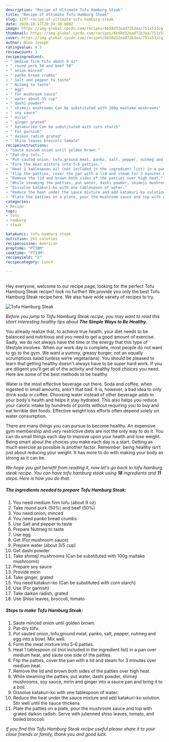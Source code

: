 ```yaml
---
description: "Recipe of Ultimate Tofu Hamburg Steak"
title: "Recipe of Ultimate Tofu Hamburg Steak"
slug: 1197-recipe-of-ultimate-tofu-hamburg-steak
date: 2020-10-17T20:24:30.880Z
image: https://img-global.cpcdn.com/recipes/6b58d32ead72b3ea/751x532cq70/tofu-hamburg-steak-recipe-main-photo.jpg
thumbnail: https://img-global.cpcdn.com/recipes/6b58d32ead72b3ea/751x532cq70/tofu-hamburg-steak-recipe-main-photo.jpg
cover: https://img-global.cpcdn.com/recipes/6b58d32ead72b3ea/751x532cq70/tofu-hamburg-steak-recipe-main-photo.jpg
author: Nina Joseph
ratingvalue: 4.5
reviewcount: 3
recipeingredient:
- " medium firm tofu about 9 oz"
- " round pork 50 and beef 50"
- " onion minced"
- " panko bread crumbs"
- " Salt and pepper to taste"
- " Nutmeg to taste"
- " egg"
- " For mushroom sauce"
- " water about 35 cup"
- " dashi powder"
- " shimeji mushrooms Can be substituted with 100g maitake mushrooms"
- " soy sauce"
- " mirin"
- " ginger grated"
- " katakuriko Can be substituted with corn starch"
- " For garnish"
- " daikon radish grated"
- " Shiso leaves broccoli tomato"
recipeinstructions:
- "Saute minced onion until golden brown."
- "Pat-dry tofu."
- "Put sauted onion, tofu,ground meat, panko, salt, pepper, nutmeg and egg into a bowl. Mix well."
- "Form the meat mixture into 5-6 patties."
- "Heat 1 tablespoon oil (not included in the ingredient list) in a pan over medium heat, and saute one side of the patties."
- "Flip the patties, cover the pan with a lid and steam for 3 minutes over medium heat."
- "Remove the lid and brown both sides of the patties over high heat."
- "While steaming the patties, put water, dashi powder, shimeji mushrooms, soy sauce, mirin and ginger into a sauce pan and bring it to a boil."
- "Dissolve katakuri-ko with one tablespoon of water."
- "Reduce the heat under the sauce mixture and add katakuri-ko solution. Stir well until the sauce thickens"
- "Plate the patties on a plate, pour the mushroom sauce and top with grated daikon radish. Serve with julienned shiso leaves, tomato, and boiled broccoli."
categories:
- Recipe
tags:
- tofu
- hamburg
- steak

katakunci: tofu hamburg steak 
nutrition: 261 calories
recipecuisine: American
preptime: "PT38M"
cooktime: "PT33M"
recipeyield: "2"
recipecategory: Lunch

---
```

<br>
Hey everyone, welcome to our recipe page, looking for the perfect Tofu Hamburg Steak recipe? look no further! We provide you only the best Tofu Hamburg Steak recipe here. We also have wide variety of recipes to try.
<br>


![Tofu Hamburg Steak](https://img-global.cpcdn.com/recipes/6b58d32ead72b3ea/751x532cq70/tofu-hamburg-steak-recipe-main-photo.jpg)

<i>Before you jump to Tofu Hamburg Steak recipe, you may want to read this short interesting healthy tips about <strong>The Simple Ways to Be Healthy</strong>.</i>

You already realize that, to achieve true health, your diet needs to be balanced and nutritious and you need to get a good amount of exercise. Sadly, we do not always have the time or the energy that this type of lifestyle involves. When our work day is complete, most people do not want to go to the gym. We want a yummy, greasy burger, not an equally scrumptious salad (unless we’re vegetarians). You should be pleased to learn that getting healthy doesn't always have to be super hard work. If you are diligent you'll get all of the activity and healthy food choices you need. Here are some of the best methods to be healthy.

Water is the most effective beverage out there. Soda and coffee, when ingested in small amounts, aren't that bad. It is, however, a bad idea to only drink soda or coffee. Choosing water instead of other beverage adds to your body's health and helps it stay hydrated. This also helps you reduce your caloric intake by hundreds of points without requiring you to buy and eat terrible diet foods. Effective weight loss efforts often depend solely on water consumption.

There are many things you can pursue to become healthy. An expensive gym membership and very restrictive diets are not the only way to do it. You can do small things each day to improve upon your health and lose weight. Being smart about the choices you make each day is a start. Getting as much exercise as possible is another factor. Remember: being healthy isn’t just about reducing your weight. It has more to do with making your body as strong as it can be. 


<i>We hope you got benefit from reading it, now let's go back to tofu hamburg steak recipe. You can have tofu hamburg steak using <strong>18</strong> ingredients and <strong>11</strong> steps. Here is how you do that.
</i>

##### The ingredients needed to prepare Tofu Hamburg Steak:

1. You need  medium firm tofu (about 9 oz)
1. Take  round pork (50%) and beef (50%)
1. You need  onion, minced
1. You need  panko bread crumbs
1. Use  Salt and pepper to taste
1. Prepare  Nutmeg to taste
1. Use  egg
1. Get  (For mushroom sauce)
1. Prepare  water (about 3/5 cup)
1. Get  dashi powder
1. Take  shimeji mushrooms (Can be substituted with 100g maitake mushrooms)
1. Prepare  soy sauce
1. Provide  mirin
1. Take  ginger, grated
1. You need  katakuri-ko (Can be substituted with corn starch)
1. Use  (For garnish)
1. Take  daikon radish, grated
1. Use  Shiso leaves, broccoli, tomato


##### Steps to make Tofu Hamburg Steak:

1. Saute minced onion until golden brown.
1. Pat-dry tofu.
1. Put sauted onion, tofu,ground meat, panko, salt, pepper, nutmeg and egg into a bowl. Mix well.
1. Form the meat mixture into 5-6 patties.
1. Heat 1 tablespoon oil (not included in the ingredient list) in a pan over medium heat, and saute one side of the patties.
1. Flip the patties, cover the pan with a lid and steam for 3 minutes over medium heat.
1. Remove the lid and brown both sides of the patties over high heat.
1. While steaming the patties, put water, dashi powder, shimeji mushrooms, soy sauce, mirin and ginger into a sauce pan and bring it to a boil.
1. Dissolve katakuri-ko with one tablespoon of water.
1. Reduce the heat under the sauce mixture and add katakuri-ko solution. Stir well until the sauce thickens
1. Plate the patties on a plate, pour the mushroom sauce and top with grated daikon radish. Serve with julienned shiso leaves, tomato, and boiled broccoli.


<i>If you find this Tofu Hamburg Steak recipe useful please share it to your close friends or family, thank you and good luck.</i>
